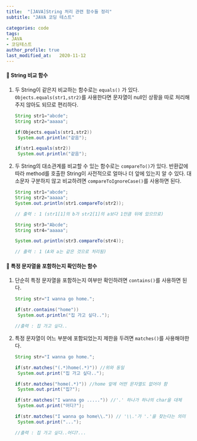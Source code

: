 ```yaml
---
title:  "[JAVA]String 처리 관련 함수들 정리"
subtitle: "JAVA 코딩 테스트"

categories: code
tags:
- JAVA
- 코딩테스트
author_profile: true
last_modified_at:   2020-11-12
---
```


#### 📝 String 비교 함수

1. 두 String이 같은지 비교하는 함수로는 `equals()` 가 있다.  `Objects.equals(str1,str2)`를 사용한다면 문자열이 null인 상황을 따로 처리해주지 않아도 되므로 편리하다.

   ```java
   String str1="abcde";
   String str2="aaaaa";

   if(Objects.equals(str1,str2))
   	System.out.println("같음");

   if(str1.equals(str2))
   	System.out.println("같음");
   ```
2. 두 String의 대소관계를 비교할 수 있는 함수로는 `compareTo()`가 있다.
   반환값에 따라 method를 호출한 String이 사전적으로 얼마나 더 앞에 있는지 알 수 있다. 대소문자 구분하지 않고 비교하려면 `compareToIgnoreCase()`를 사용하면 된다.

   ```java
   String str1="abcde";
   String str2="aaaaa";
   System.out.println(str1.compareTo(str2));

   // 출력 : 1 (str1[1]의 b가 str2[1]의 a보다 1만큼 뒤에 있으므로)

   String str3="Abcde";
   String str4="aaaaa";

   System.out.println(str3.compareTo(str4));

   // 출력 : 1 (A와 a는 같은 것으로 처리됨)
   ```

  

#### 📝 특정 문자열을 포함하는지 확인하는 함수

1. 단순히 특정 문자열을 포함하는지 여부만 확인하려면 `contains()`를 사용하면 된다.

   ```java
   String str="I wanna go home.";

   if(str.contains("home"))
   	System.out.println("집 가고 싶다..");

   //출력 : 집 가고 싶다..
   ```
2. 특정 문자열이 어느 부분에 포함되었는지 제한을 두려면 `matches()`를 사용해야한다.

   ```java
   String str="I wanna go home.";

   if(str.matches("(.*)home(.*)")) //위와 동일
   	System.out.print("집 가고 싶다..");

   if(str.matches("home(.*)")) //home 앞에 어떤 문자열도 없어야 함
   	System.out.print("집?");

   if(str.matches("I wanna go .....")) //'.' 하나가 하나의 char을 대체
   	System.out.print("어디?");

   if(str.matches("I wanna go home\\.")) // '\\.'가 '.'을 찾는다는 의미
   	System.out.print("...");

   //출력 : 집 가고 싶다..어디?...
   ```
